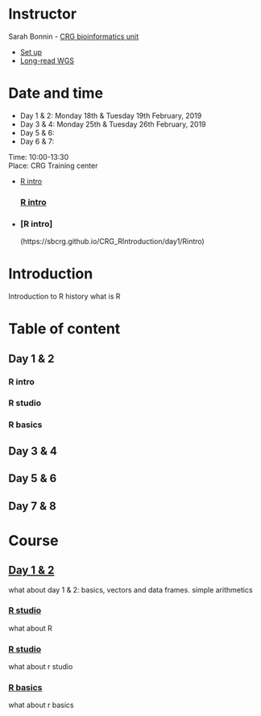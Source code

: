 # Instructor
Sarah Bonnin - [CRG bioinformatics unit](https://biocore.crg.eu/)

* [Set up](http://alsanju.github.io/NGSchool2018/setup)
* [Long-read WGS](http://alsanju.github.io/NGSchool2018/long-readWGS)

# Date and time
* Day 1 & 2: Monday 18th & Tuesday 19th February, 2019
* Day 3 & 4: Monday 25th & Tuesday 26th February, 2019
* Day 5 & 6: 
* Day 6 & 7: 

Time: 10:00-13:30 <br>
Place: CRG Training center

* [R intro](day1/Rintro.rmd)
[<h3>R intro</h3>](https://sbcrg.github.io/CRG_RIntroduction/day1/Rintro.rmd)
* <h3>[R intro]</h3>(https://sbcrg.github.io/CRG_RIntroduction/day1/Rintro)




<h1>Introduction</h1>
Introduction to R history
what is R

<h1>Table of content</h1>

<div id="TOC">
<h2 class="title"><a href="#day12">Day 1 & 2 </a></h2>
  <h3><a href="#rintro">R intro</a></h3>
  <h3><a href="#rstudio">R studio</a></h3>
  <h3><a href="#rbasics">R basics</a></h3>
<h2 class="title"><a href="#day34">Day 3 & 4 </a></h2>
<h2 class="title"><a href="#day56">Day 5 & 6 </a></h2>
<h2 class="title"><a href="#day78">Day 7 & 8 </a></h2>
</div>

<h1>Course</h1>

<div id="day12">
   <h2><a href="#TOC">Day 1 & 2</a></h2>
   <p>
        what about day 1 & 2: basics, vectors and data frames. simple arithmetics
   </p>
</div>


<div id="rintro"><h3><a href="#TOC">R studio</a></h3><p>
        what about R
   </p></div>
<div id="rstudio"><h3><a href="#TOC">R studio</a></h3><p>
	what about r studio
   </p></div>
<div id="rbasics"><h3><a href="#TOC">R basics</a></h3><p>
        what about r basics
   </p></div>



